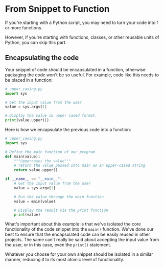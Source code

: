 # From Snippet to Function

If you're starting with a Python script, you may need to turn your code into 1 or more functions.

However, if you're starting with functions, classes, or other reusable units of Python, you can skip this part.

## Encapsulating the code

Your snippet of code should be encapsulated in a function, otherwise packaging
the code won't be so useful. For example, code like this needs to be placed
in a function:

```python
# upper_casing.py
import sys

# Get the input value from the user
value = sys.argv[1]

# Display the value in upper cased format.
print(value.upper())
```

Here is how we encapsulate the previous code into a function:

```python
# upper_casing.py
import sys

# Define the main function of our program
def main(value):
    """Uppercases the value"""
    # return the value passed into main as an upper-cased string
    return value.upper()

if __name__ == "__main__":
    # Get the input value from the user
    value = sys.argv[1]

    # Run the value through the main function
    value = main(value)

    # Display the result via the print function
    print(value)
```

What's important about this example is that we've isolated the core
functionality of the code snippet into the `main()` function. We've done our
best to ensure that the encapsulated code can be easily reused in other
projects. The same can't really be said about accepting the input value
from the user, or in this case, even the `print()` statement.

Whatever you choose for your own snippet should be isolated in a similar
manner, reducing it to its most atomic level of functionality.

